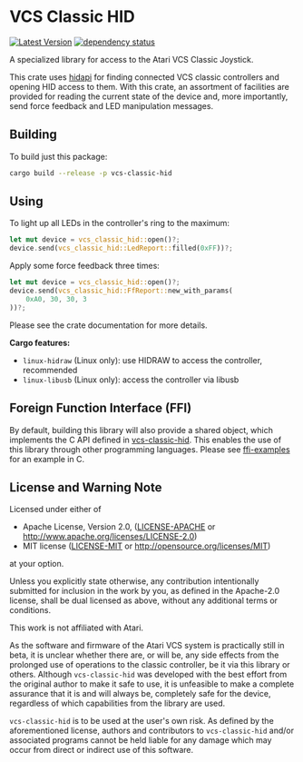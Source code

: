 # VCS Classic HID

[![Latest Version](https://img.shields.io/crates/v/vcs-classic-hid.svg)](https://crates.io/crates/vcs-classic-hid) [![dependency status](https://deps.rs/repo/github/Enet4/vcs-classic-hid-rs/status.svg)](https://deps.rs/repo/github/Enet4/vcs-classic-hid)

A specialized library for access to the Atari VCS Classic Joystick.

This crate uses [hidapi](https://crates.io/crates/hidapi)
for finding connected VCS classic controllers and opening HID access to them.
With this crate, an assortment of facilities are provided
for reading the current state of the device and,
more importantly, send force feedback and LED manipulation messages.

## Building

To build just this package:

```sh
cargo build --release -p vcs-classic-hid 
```

## Using

To light up all LEDs in the controller's ring to the maximum:

```rust
let mut device = vcs_classic_hid::open()?;
device.send(vcs_classic_hid::LedReport::filled(0xFF))?;
```

Apply some force feedback three times:

```rust
let mut device = vcs_classic_hid::open()?;
device.send(vcs_classic_hid::FfReport::new_with_params(
    0xA0, 30, 30, 3
))?;
```

Please see the crate documentation for more details.

**Cargo features:**

- `linux-hidraw` (Linux only): use HIDRAW to access the controller, recommended
- `linux-libusb` (Linux only): access the controller via libusb

## Foreign Function Interface (FFI)

By default, building this library will also provide a shared object,
which implements the C API defined in [vcs-classic-hid](vcs-classic-hid.h).
This enables the use of this library through other programming languages.
Please see [ffi-examples](ffi-examples) for an example in C.

## License and Warning Note

Licensed under either of

* Apache License, Version 2.0, ([LICENSE-APACHE](LICENSE-APACHE) or <http://www.apache.org/licenses/LICENSE-2.0>)
* MIT license ([LICENSE-MIT](LICENSE-MIT) or <http://opensource.org/licenses/MIT>)

at your option.

Unless you explicitly state otherwise, any contribution intentionally submitted
for inclusion in the work by you, as defined in the Apache-2.0 license, shall be dual licensed as above, without any
additional terms or conditions.

This work is not affiliated with Atari.

As the software and firmware of the Atari VCS system
is practically still in beta,
it is unclear whether there are, or will be, any side effects
from the prolonged use of operations to the classic controller,
be it via this library or others.
Although `vcs-classic-hid` was developed with the best effort
from the original author to make it safe to use,
it is unfeasible to make a complete assurance that it is and will always be,
completely safe for the device,
regardless of which capabilities from the library are used.

`vcs-classic-hid` is to be used at the user's own risk.
As defined by the aforementioned license,
authors and contributors to `vcs-classic-hid` and/or associated programs
cannot be held liable for any damage
which may occur from direct or indirect use of this software.
